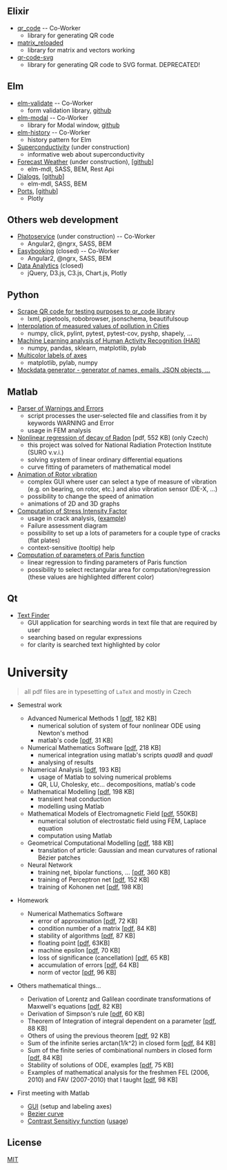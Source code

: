 ## Elixir
* [qr_code](https://github.com/iodevs/qr_code) -- Co-Worker
    * library for generating QR code
* [matrix_reloaded](https://github.com/iodevs/matrix_reloaded)
    * library for matrix and vectors working
* [qr-code-svg](https://github.com/ondrej-tucek/qr-code-svg)
    * library for generating QR code to SVG format. DEPRECATED!


## Elm
* [elm-validate](https://iodevs.github.io/elm-validate/) -- Co-Worker
    * form validation library, [github](https://github.com/iodevs/elm-validate)
* [elm-modal](https://iodevs.github.io/elm-modal/) -- Co-Worker
    *  library for Modal window, [github](https://github.com/iodevs/elm-modal)
* [elm-history](https://github.com/iodevs/elm-history) -- Co-Worker
    * history pattern for Elm
* [Superconductivity](http://superconductivity.surge.sh/) (under construction)
    * informative web about superconductivity
* [Forecast Weather](http://elm-forecast.surge.sh/) (under construction), \[[github](https://github.com/ondrej-tucek/elm-forecast)\]
    * elm-mdl, SASS, BEM, Rest Api
* [Dialogs](http://elm-dialogs.surge.sh/), \[[github](https://github.com/ondrej-tucek/elm-dialogs)\]
    * elm-mdl, SASS, BEM
* [Ports](http://elm-ports.surge.sh/), \[[github](https://github.com/ondrej-tucek/elm-ports)\]
    * Plotly


## Others web development
* [Photoservice](http://fotoservice.surge.sh/) (under construction) -- Co-Worker
    * Angular2, @ngrx, SASS, BEM
* [Easybooking](http://easybooking.surge.sh/) (closed) -- Co-Worker
    * Angular2, @ngrx, SASS, BEM
* [Data Analytics](http://data-analytics.cz/) (closed)
    * jQuery, D3.js, C3.js, Chart.js, Plotly


## Python ##
* [Scrape QR code for testing purposes to qr_code library](https://github.com/ondrej-tucek/qr-code-scrape)
    * lxml, pipetools, robobrowser, jsonschema, beautifulsoup
* [Interpolation of measured values of pollution in Cities](https://github.com/ondrej-tucek/city-pollution)
    * numpy, click, pylint, pytest, pytest-cov, pyshp, shapely, ...
* [Machine Learning analysis of Human Activity Recognition (HAR)](https://github.com/ondrej-tucek/Machine-Learning-HAR)
    * numpy, pandas, sklearn, matplotlib, pylab
* [Multicolor labels of axes](https://github.com/ondrej-tucek/multicolor-labels-axes)
    * matplotlib, pylab, numpy
* [Mockdata generator - generator of names, emails, JSON objects, ... ](https://github.com/ondrej-tucek/mockdata-generator)


## Matlab
* [Parser of Warnings and Errors](https://github.com/ondrej-tucek/my-works/tree/master/files/Matlab_parser-Warning-Error)
    * script processes the user-selected file and classifies from it by keywords WARNING and Error
    * usage in FEM analysis
* [Nonlinear regression of decay of Radon](https://github.com/ondrej-tucek/my-works/blob/master/files/Matlab_SURO_radon-%20lsqcurvefit.pdf) \[pdf, 552 KB\] (only Czech)
    * this project was solved for National Radiation Protection Institute (SURO v.v.i.)
    * solving system of linear ordinary differential equations
    * curve fitting of parameters of mathematical model
* [Animation of Rotor vibration](https://github.com/ondrej-tucek/my-works/blob/master/imgs/Matlab_app_animation-vibration-of-rotor.png)
    * complex GUI where user can select a type of measure of vibration (e.g. on bearing, on rotor, etc.) and also vibration sensor (DE-X, ...)
    * possibility to change the speed of animation
    * animations of 2D and 3D graphs
* [Computation of Stress Intensity Factor](https://github.com/ondrej-tucek/my-works/blob/master/imgs/Matlab_app_cracks-view-init.png)
    * usage in crack analysis, \([example](https://github.com/ondrej-tucek/my-works/blob/master/imgs/Matlab_app_cracks-view-usage.png)\)
    * Failure assessment diagram
    * possibility to set up a lots of parameters for a couple type of cracks (flat plates)
    * context-sensitive (tooltip) help
* [Computation of parameters of Paris function](https://github.com/ondrej-tucek/my-works/blob/master/imgs/Matlab_fig_paris-law.png)
    * linear regression to finding parameters of Paris function
    * possibility to select rectangular area for computation/regression (these values are highlighted different color)


## Qt
* [Text Finder](https://github.com/ondrej-tucek/my-works/blob/master/imgs/Qt_app_TextFinder.png)
    * GUI application for searching words in text file that are required by user
    * searching based on regular expressions
    * for clarity is searched text highlighted by color


# University
> all pdf files are in typesetting of `LaTeX` and mostly in Czech

* Semestral work
    * Advanced Numerical Methods 1 \[[pdf](/files/Numericke-reseni-nelinearni-soustavy-ODR.pdf), 182 KB\]
        * numerical solution of system of four nonlinear ODE using Newton's method
        * matlab's code \[[pdf](/files/Numericke-reseni-nelinearni-soustavy-ODR-kod.pdf), 31 KB\]
    * Numerical Mathematics Software \[[pdf](/files/Numericka-integrace-uziti-Matlabu.pdf), 218 KB\]
        * numerical integration using matlab's scripts *quad8* and *quadl*
        * analysing of results
    * Numerical Analysis \[[pdf](/files/Numericka-analyza-uziti-Matlabu.pdf), 193 KB\]
        * usage of Matlab to solving numerical problems
        * QR, LU, Cholesky, etc... decompositions, matlab's code
    * Mathematical Modelling \[[pdf](/files/Nestacionarni-vedeni-tepla.pdf), 198 KB\]
        * transient heat conduction
        * modelling using Matlab
    * Mathematical Models of Electromagnetic Field \[[pdf](/files/MKD-reseni-elmg-poli.pdf), 550KB\]
        * numerical solution of electrostatic field using FEM, Laplace equation
        * computation using Matlab
    * Geometrical Computational Modelling \[[pdf](/files/Krivost-Bezierovych-ploch.pdf), 188 KB\]
        * translation of article: Gaussian and mean curvatures of rational Bézier patches
    * Neural Network
        * training net, bipolar functions, ... \[[pdf](/files/Neuronove-site.pdf), 360 KB\]
        * training of Perceptron net \[[pdf](/files/Trenovani-perceptrnove-site.pdf), 152 KB\]
        * training of Kohonen net \[[pdf](/files/Trenovani-Kohonenovy-site.pdf), 198 KB\]

* Homework
    * Numerical Mathematics Software
        * error of approximation \[[pdf](/files/ukol2-1.pdf), 72 KB\]
        * condition number of a matrix \[[pdf](/files/ukol2-2.pdf), 84 KB\]
        * stability of algorithms \[[pdf](/files/ukol2-3.pdf), 87 KB\]
        * floating point \[[pdf](/files/ukol3-1.pdf), 63KB\]
        * machine epsilon \[[pdf](/files/ukol3-2.pdf), 70 KB\]
        * loss of significance (cancellation) \[[pdf](/files/ukol3-3.pdf), 65 KB\]
        * accumulation of errors \[[pdf](/files/ukol3-4.pdf), 64 KB\]
        * norm of vector \[[pdf](/files/ukol4-1.pdf), 96 KB\]

* Others mathematical things...
    * Derivation of Lorentz and Galilean coordinate transformations of Maxwell's equations \[[pdf](/files/Lorenzova-Galileova-transformace.pdf), 82 KB\]
    * Derivation of Simpson's rule \[[pdf](/files/odvozeni-simpsonova-pravidla.pdf), 60 KB\]
    * Theorem of Integration of integral dependent on a parameter \[[pdf](/files/integrace-podle-parametru.pdf), 88 KB\]
    * Others of using the previous theorem \[[pdf](/files/integrace-podle-parametru-priklady.pdf), 92 KB\]
    * Sum of the infinite series arctan(1/k^2) in closed form \[[pdf](/files/sum-atan.pdf), 84 KB\]
    * Sum of the finite series of combinational numbers in closed form \[[pdf](/files/sum-binom-series.pdf), 84 KB\]
    * Stability of solutions of ODE, examples \[[pdf](/files/ODR-stabilita-reseni.pdf), 75 KB\]
    * Examples of mathematical analysis for the freshmen FEL (2006, 2010) and FAV (2007-2010) that I taught \[[pdf](/files/extremy-funkci.pdf), 98 KB\]

* First meeting with Matlab
    * [GUI](https://github.com/ondrej-tucek/my-works/blob/master/imgs/Matlab_app_change-label-axes.png) \(setup and labeling axes\)
    * [Bezier curve](https://github.com/ondrej-tucek/my-works/blob/master/imgs/Matlab_fig_Bezier-curve.png)
    * [Contrast Sensitivy function](https://github.com/ondrej-tucek/my-works/blob/master/imgs/Matlab_app_CSF-view-init.png) \([usage](https://github.com/ondrej-tucek/my-works/blob/master/imgs/Matlab_app_CSF-view-usage.png)\)


## License
 [MIT](/LICENSE)
